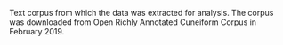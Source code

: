 Text corpus from which the data was extracted for analysis.
The corpus was downloaded from Open Richly Annotated Cuneiform Corpus in February 2019.
